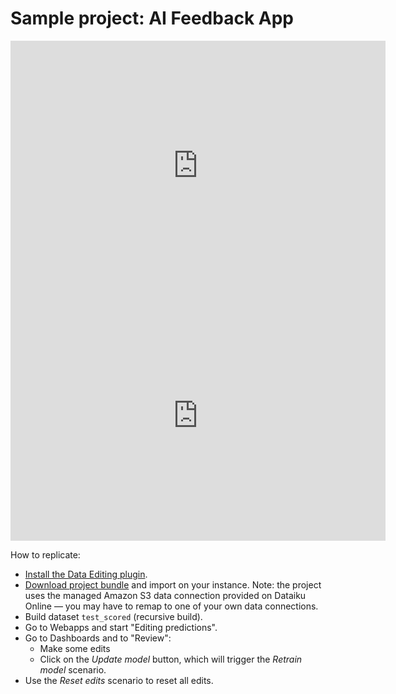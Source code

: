 # Sample project: AI Feedback App

<iframe src="https://www.loom.com/embed/e8ae0b8e60ca460e989f4ebc619403cb " frameborder="0" webkitallowfullscreen="" mozallowfullscreen="" allowfullscreen="" style="height: 400px; width: 600px"></iframe>

<iframe src="https://www.loom.com/embed/a0844e91dfa342fab5ed9375e4de2a06 " frameborder="0" webkitallowfullscreen="" mozallowfullscreen="" allowfullscreen="" style="height: 400px; width: 600px"></iframe>

How to replicate:

* [Install the Data Editing plugin](install-plugin).
* [Download project bundle](dss-bundle-ML_FEEDBACK_LOOP.zip) and import on your instance. Note: the project uses the managed Amazon S3 data connection provided on Dataiku Online — you may have to remap to one of your own data connections.
* Build dataset `test_scored` (recursive build).
* Go to Webapps and start "Editing predictions".
* Go to Dashboards and to "Review":
  * Make some edits
  * Click on the _Update model_ button, which will trigger the _Retrain model_ scenario.
* Use the _Reset edits_ scenario to reset all edits.
